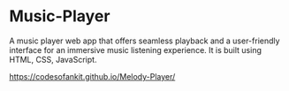# Music-Player
A music player web app that offers seamless playback and a user-friendly interface for an immersive music listening experience. It is built using HTML, CSS, JavaScript.


https://codesofankit.github.io/Melody-Player/
